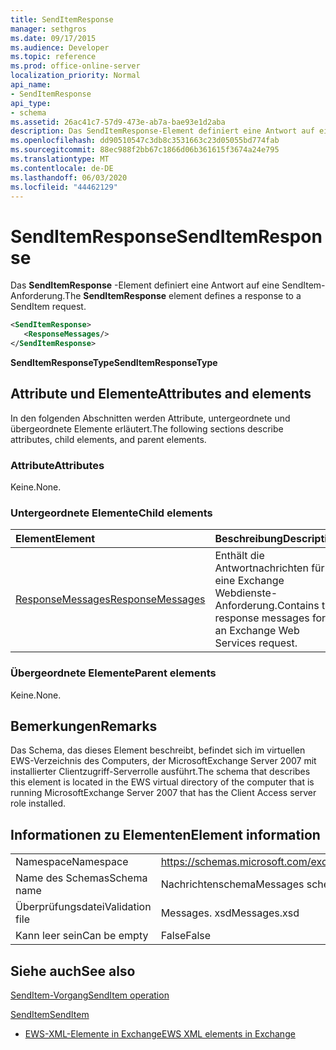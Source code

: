 ```yaml
---
title: SendItemResponse
manager: sethgros
ms.date: 09/17/2015
ms.audience: Developer
ms.topic: reference
ms.prod: office-online-server
localization_priority: Normal
api_name:
- SendItemResponse
api_type:
- schema
ms.assetid: 26ac41c7-57d9-473e-ab7a-bae93e1d2aba
description: Das SendItemResponse-Element definiert eine Antwort auf eine SendItem-Anforderung.
ms.openlocfilehash: dd90510547c3db8c3531663c23d05055bd774fab
ms.sourcegitcommit: 88ec988f2bb67c1866d06b361615f3674a24e795
ms.translationtype: MT
ms.contentlocale: de-DE
ms.lasthandoff: 06/03/2020
ms.locfileid: "44462129"
---
```

# <a name="senditemresponse"></a><span data-ttu-id="d666b-103">SendItemResponse</span><span class="sxs-lookup"><span data-stu-id="d666b-103">SendItemResponse</span></span>

<span data-ttu-id="d666b-104">Das **SendItemResponse** -Element definiert eine Antwort auf eine SendItem-Anforderung.</span><span class="sxs-lookup"><span data-stu-id="d666b-104">The **SendItemResponse** element defines a response to a SendItem request.</span></span> 
  
```xml
<SendItemResponse>
   <ResponseMessages/>
</SendItemResponse>
```

 <span data-ttu-id="d666b-105">**SendItemResponseType**</span><span class="sxs-lookup"><span data-stu-id="d666b-105">**SendItemResponseType**</span></span>
## <a name="attributes-and-elements"></a><span data-ttu-id="d666b-106">Attribute und Elemente</span><span class="sxs-lookup"><span data-stu-id="d666b-106">Attributes and elements</span></span>

<span data-ttu-id="d666b-107">In den folgenden Abschnitten werden Attribute, untergeordnete und übergeordnete Elemente erläutert.</span><span class="sxs-lookup"><span data-stu-id="d666b-107">The following sections describe attributes, child elements, and parent elements.</span></span>
  
### <a name="attributes"></a><span data-ttu-id="d666b-108">Attribute</span><span class="sxs-lookup"><span data-stu-id="d666b-108">Attributes</span></span>

<span data-ttu-id="d666b-109">Keine.</span><span class="sxs-lookup"><span data-stu-id="d666b-109">None.</span></span>
  
### <a name="child-elements"></a><span data-ttu-id="d666b-110">Untergeordnete Elemente</span><span class="sxs-lookup"><span data-stu-id="d666b-110">Child elements</span></span>

|<span data-ttu-id="d666b-111">**Element**</span><span class="sxs-lookup"><span data-stu-id="d666b-111">**Element**</span></span>|<span data-ttu-id="d666b-112">**Beschreibung**</span><span class="sxs-lookup"><span data-stu-id="d666b-112">**Description**</span></span>|
|:-----|:-----|
|[<span data-ttu-id="d666b-113">ResponseMessages</span><span class="sxs-lookup"><span data-stu-id="d666b-113">ResponseMessages</span></span>](responsemessages.md) <br/> |<span data-ttu-id="d666b-114">Enthält die Antwortnachrichten für eine Exchange Webdienste-Anforderung.</span><span class="sxs-lookup"><span data-stu-id="d666b-114">Contains the response messages for an Exchange Web Services request.</span></span>  <br/> |
   
### <a name="parent-elements"></a><span data-ttu-id="d666b-115">Übergeordnete Elemente</span><span class="sxs-lookup"><span data-stu-id="d666b-115">Parent elements</span></span>

<span data-ttu-id="d666b-116">Keine.</span><span class="sxs-lookup"><span data-stu-id="d666b-116">None.</span></span>
  
## <a name="remarks"></a><span data-ttu-id="d666b-117">Bemerkungen</span><span class="sxs-lookup"><span data-stu-id="d666b-117">Remarks</span></span>

<span data-ttu-id="d666b-118">Das Schema, das dieses Element beschreibt, befindet sich im virtuellen EWS-Verzeichnis des Computers, der MicrosoftExchange Server 2007 mit installierter Clientzugriff-Serverrolle ausführt.</span><span class="sxs-lookup"><span data-stu-id="d666b-118">The schema that describes this element is located in the EWS virtual directory of the computer that is running MicrosoftExchange Server 2007 that has the Client Access server role installed.</span></span>
  
## <a name="element-information"></a><span data-ttu-id="d666b-119">Informationen zu Elementen</span><span class="sxs-lookup"><span data-stu-id="d666b-119">Element information</span></span>

|||
|:-----|:-----|
|<span data-ttu-id="d666b-120">Namespace</span><span class="sxs-lookup"><span data-stu-id="d666b-120">Namespace</span></span>  <br/> |https://schemas.microsoft.com/exchange/services/2006/messages  <br/> |
|<span data-ttu-id="d666b-121">Name des Schemas</span><span class="sxs-lookup"><span data-stu-id="d666b-121">Schema name</span></span>  <br/> |<span data-ttu-id="d666b-122">Nachrichtenschema</span><span class="sxs-lookup"><span data-stu-id="d666b-122">Messages schema</span></span>  <br/> |
|<span data-ttu-id="d666b-123">Überprüfungsdatei</span><span class="sxs-lookup"><span data-stu-id="d666b-123">Validation file</span></span>  <br/> |<span data-ttu-id="d666b-124">Messages. xsd</span><span class="sxs-lookup"><span data-stu-id="d666b-124">Messages.xsd</span></span>  <br/> |
|<span data-ttu-id="d666b-125">Kann leer sein</span><span class="sxs-lookup"><span data-stu-id="d666b-125">Can be empty</span></span>  <br/> |<span data-ttu-id="d666b-126">False</span><span class="sxs-lookup"><span data-stu-id="d666b-126">False</span></span>  <br/> |
   
## <a name="see-also"></a><span data-ttu-id="d666b-127">Siehe auch</span><span class="sxs-lookup"><span data-stu-id="d666b-127">See also</span></span>



[<span data-ttu-id="d666b-128">SendItem-Vorgang</span><span class="sxs-lookup"><span data-stu-id="d666b-128">SendItem operation</span></span>](senditem-operation.md)
  
[<span data-ttu-id="d666b-129">SendItem</span><span class="sxs-lookup"><span data-stu-id="d666b-129">SendItem</span></span>](senditem.md)


- [<span data-ttu-id="d666b-130">EWS-XML-Elemente in Exchange</span><span class="sxs-lookup"><span data-stu-id="d666b-130">EWS XML elements in Exchange</span></span>](ews-xml-elements-in-exchange.md)

